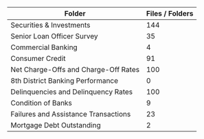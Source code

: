 | Folder                               |   Files / Folders |
|--------------------------------------|-------------------|
| Securities & Investments             |               144 |
| Senior Loan Officer Survey           |                35 |
| Commercial Banking                   |                 4 |
| Consumer Credit                      |                91 |
| Net Charge-Offs and Charge-Off Rates |               100 |
| 8th District Banking Performance     |                 0 |
| Delinquencies and Delinquency Rates  |               100 |
| Condition of Banks                   |                 9 |
| Failures and Assistance Transactions |                23 |
| Mortgage Debt Outstanding            |                 2 |